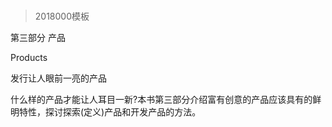 # 
> 2018000模板




第三部分 产品

Products



发行让人眼前一亮的产品



什么样的产品才能让人耳目一新?本书第三部分介绍富有创意的产品应该具有的鲜明特性，探讨探索(定义)产品和开发产品的方法。




